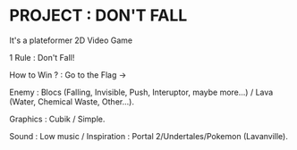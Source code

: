 # PROJECT : DON'T FALL

It's a plateformer 2D Video Game

1 Rule : Don't Fall!

How to Win ? : Go to the Flag ->

Enemy : 
Blocs (Falling, Invisible, Push, Interuptor, maybe more...) / Lava (Water, Chemical Waste, Other...).

Graphics :
Cubik / Simple.

Sound :
Low music / Inspiration : Portal 2/Undertales/Pokemon (Lavanville).

<!---
VaxThrash/VaxThrash is a ✨ special ✨ repository because its `README.md` (this file) appears on your GitHub profile.
You can click the Preview link to take a look at your changes.
--->
